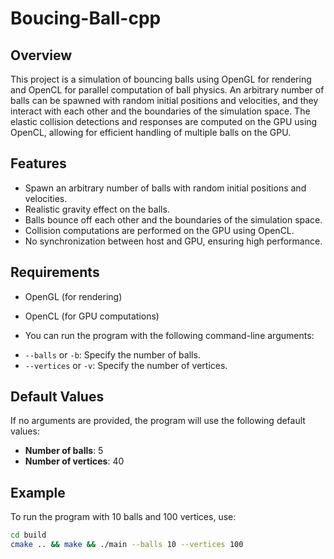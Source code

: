 # Boucing-Ball-cpp
## Overview

This project is a simulation of bouncing balls using OpenGL for rendering and OpenCL for parallel computation of ball physics. An arbitrary number of balls can be spawned with random initial positions and velocities, and they interact with each other and the boundaries of the simulation space. The elastic collision detections and responses are computed on the GPU using OpenCL, allowing for efficient handling of multiple balls on the GPU.

## Features

+ Spawn an arbitrary number of balls with random initial positions and velocities.
+ Realistic gravity effect on the balls.
+ Balls bounce off each other and the boundaries of the simulation space.
+ Collision computations are performed on the GPU using OpenCL.
+ No synchronization between host and GPU, ensuring high performance.

## Requirements

+ OpenGL (for rendering)
+ OpenCL (for GPU computations)

+ You can run the program with the following command-line arguments:

- `--balls` or `-b`: Specify the number of balls.
- `--vertices` or `-v`: Specify the number of vertices.

## Default Values

If no arguments are provided, the program will use the following default values:
- **Number of balls**: 5
- **Number of vertices**: 40

## Example

To run the program with 10 balls and 100 vertices, use:

```bash
cd build
cmake .. && make && ./main --balls 10 --vertices 100
